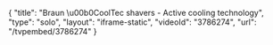 {
    "title": "Braun \u00b0CoolTec shavers - Active cooling technology",
    "type": "solo",
    "layout": "iframe-static",
    "videoId": "3786274",
    "url": "\/tvpembed\/3786274"
}